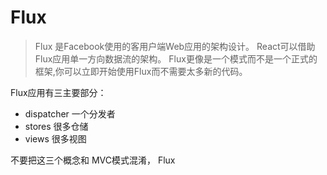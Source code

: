 # Flux
> Flux 是Facebook使用的客用户端Web应用的架构设计。 React可以借助Flux应用单一方向数据流的架构。
> Flux更像是一个模式而不是一个正式的框架,你可以立即开始使用Flux而不需要太多新的代码。

Flux应用有三主要部分：
* dispatcher 一个分发者 
* stores 很多仓储 
* views 很多视图

不要把这三个概念和 MVC模式混淆， Flux  